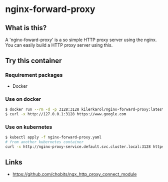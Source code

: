 # nginx-forward-proxy

## What is this?

A 'nginx-foward-proxy' is a so simple HTTP proxy server using the nginx.
You can easily build a HTTP proxy server using this.

## Try this container

### Requirement packages

- Docker

### Use on docker

```bash
$ docker run --rm -d -p 3128:3128 kilerkarol/nginx-forward-proxy:latest
$ curl -x http://127.0.0.1:3128 https://www.google.com
```

### Use on kubernetes

```bash
$ kubectl apply -f nginx-forward-proxy.yaml
# from another kubernetes container
curl -x http://nginx-proxy-service.default.svc.cluster.local:3128 https://www.google.com
```

## Links

- https://github.com/chobits/ngx_http_proxy_connect_module
